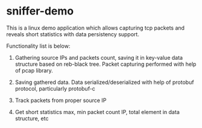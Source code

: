 # sniffer-demo

This is a linux demo application which allows capturing tcp packets and reveals short statistics with data persistency support. 

Functionality list is below:

1. Gathering source IPs and packets count, saving it in key-value data structure based on reb-black tree.
   Packet capturing performed with help of pcap library.

2. Saving gathered data. 
   Data serialized/deserialized with help of protobuf protocol, particularly protobuf-c

3. Track packets from proper source IP

4. Get short statistics max, min packet count IP, total element in data structure, etc


